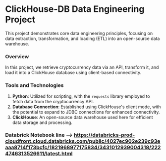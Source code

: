 
# ClickHouse-DB Data Engineering Project

This project demonstrates core data engineering principles, focusing on data extraction, transformation, and loading (ETL) into an open-source data warehouse.

### Overview

In this project, we retrieve cryptocurrency data via an API, transform it, and load it into a ClickHouse database using client-based connectivity.

### Tools and Technologies

1. **Python**: Utilized for scripting, with the `requests` library employed to fetch data from the cryptocurrency API.
2. **Database Connection**: Established using ClickHouse's client mode, with the potential to expand to JDBC connections for enhanced connectivity.
3. **ClickHouse**: An open-source data warehouse used here for efficient data storage and processing.

### Databrick Notebook line --> https://databricks-prod-cloudfront.cloud.databricks.com/public/4027ec902e239c93eaaa8714f173bcfc/1821968977175834/3431012939004318/2224746313526611/latest.html
